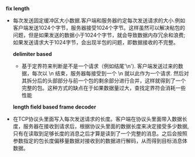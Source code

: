 ​       **fix length**

- ​	每次发送固定缓冲区大小数据.客户端和服务器约定每次发送请求的大小.例如客户端发送1024个字节，服务器接受1024个字节。这样虽然可以解决粘包的问题，但是如果发送的数据小于1024个字节，就会导致数据内存冗余和浪费;如果发送请求大于1024字节，会出现半包的问题，即数据接收的不完整。

  **delimiter based**

  - 基于定界符来判断是不是一个请求（例如结尾'\n'). 客户端发送过来的数据，每次以 \n 结束，服务器每接受到一个 \n 就以此作为一个请求.  然后对其拆分后的头部部分与前一个包的剩余部分进行合并，这样就得到了一个完整的包。这种方式的缺点在于如果数据量过大，查找定界符会消耗一些性能

  **length field based frame decoder**

- ​    在TCP协议头里面写入每次发送请求的长度。客户端在协议头里面带入数据长度，服务器在接收到请求后，根据协议头里面的数据长度来决定接受多少数据,   只有在读取到足够长度的消息之后才算是读到了一个完整的消息。之后会按照参数指定的包长度偏移量数据对接收到的数据进行解码，从而得到目标消息体数据。
